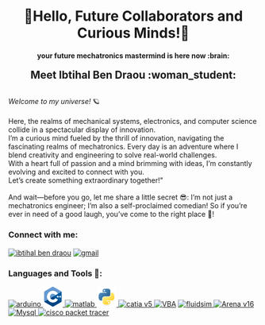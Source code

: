 
<h1 align="center">👋Hello, Future Collaborators and Curious Minds!👋</h1> 
<h4 align="center">
    your future mechatronics mastermind is here now :brain:
  
</h4>
<h2 align="center" style="margin: 0;">
    Meet Ibtihal Ben Draou :woman_student: <br>  
</h2>

<br>*_Welcome to my universe!_*  :ringed_planet: <br>
<br>
Here, the realms of mechanical systems, electronics, and computer science collide in a spectacular display of innovation. <br>
I’m a curious mind fueled by the thrill of innovation, navigating the fascinating realms of mechatronics. Every day is an adventure where I blend creativity and engineering to solve real-world challenges.<br> With a heart full of passion and a mind brimming with ideas, I’m constantly evolving and excited to connect with you. <br>Let’s create something extraordinary together!"  
<br>And wait—before you go, let me share a little secret :sunglasses:: I’m not just a mechatronics engineer; I’m also a self-proclaimed comedian! So if you’re ever in need of a good laugh, you’ve come to the right place  :hand_over_mouth:!

<h3 align="left">Connect with me:</h3>
<p align="left">
<a href="https://www.linkedin.com/in/ibtihal-ben-draou-0a6330262/" target="blank"><img align="center" src="https://raw.githubusercontent.com/rahuldkjain/github-profile-readme-generator/master/src/images/icons/Social/linked-in-alt.svg" alt="ibtihal ben draou" height="30" width="40" /></a> <a href="https://ibtihalbm02@gmail.com/" target="_blank" rel="noreferrer"> <img align="center" src="https://user-images.githubusercontent.com/54618801/63845533-ac1b0f80-c9bc-11e9-9d37-e2e03e4d2aee.png" alt="gmail" width="40" height="40"/></a>
</p>

<h3 align="left"> Languages and Tools 🧰:</h3>
<p align="left"> <a href="https://www.arduino.cc/" target="_blank" rel="noreferrer"> <img src="https://cdn.worldvectorlogo.com/logos/arduino-1.svg" alt="arduino" width="40" height="40"/>  </a> <a href="https://www.w3schools.com/cpp/" target="_blank" rel="noreferrer"> <img src="https://raw.githubusercontent.com/devicons/devicon/master/icons/cplusplus/cplusplus-original.svg" alt="cplusplus" width="40" height="40"/>  </a> <a href="https://www.mathworks.com/" target="_blank" rel="noreferrer"> <img src="https://upload.wikimedia.org/wikipedia/commons/2/21/Matlab_Logo.png" alt="matlab" width="40" height="40"/> </a>  <a href="https://www.python.org" target="_blank" rel="noreferrer"> <img src="https://raw.githubusercontent.com/devicons/devicon/master/icons/python/python-original.svg" alt="python" width="40" height="40"/> <a href="https://www.3ds.com/products/catia"_blank" rel="noreferrer"> <img src="https://user-images.githubusercontent.com/17025808/181291304-c0eac5d9-719c-4bfc-95fa-66a78cead360.svg" alt="catia v5" width="40" height="40"/> </a> <a href="https://learn.microsoft.com/fr-fr/office/vba/api/overview/excel"_blank" rel="noreferrer"> <img src="https://logowik.com/content/uploads/images/6668-.webp" alt="VBA" width="50" height="40"/></a> <a href="https://www.festo.com/fr/fr/e/enseignement-technique/outils-numeriques/simulation-virtuelle-et-modelisation/fluidsim-id_1663056/"_blank" rel="noreferrer"> <img src="https://eusupplies.com/wp-content/uploads/overlay_58662987cd8c07e12425f3dc22468866.jpg" alt="fluidsim" width="40" height="40"/> </a>  <a href=""> <img src="https://indsoftwares.com/cdn/shop/files/2_0b335682-032e-4386-95c8-aea4bfbdf2bc.png?v=1715733611" alt="Arena v16" width="40" height="40"/>  <a href="https://www.mysql.com" target="_blank" rel="noreferrer"> <img src="https://encrypted-tbn0.gstatic.com/images?q=tbn:ANd9GcRukCGraDfZwDeQh526rqVytWMgt7OoWpGQT3_71xGUn7buWFs7K53OpC4CZwR3YFzHFFk&usqp=CAU" alt="Mysql" width="40" height="40"/>  </a> <a href="https://www.netacad.com/fr/cisco-packet-tracer" target="_blank" rel="noreferrer"> <img src="https://encrypted-tbn0.gstatic.com/images?q=tbn:ANd9GcS6X13p44SpCheQhUvzbWamOw3O_AQRMoG2TrjeqdwooyxTB-0wzy9DZoaXrWJUChhlPi0&usqp=CAU" alt="cisco packet tracer" width="40" height="40"/>  </a> </p>


<!---
ibtihal-ben-draou/ibtihal-ben-draou is a ✨ special ✨ repository because its `README.md` (this file) appears on your GitHub profile.
You can click the Preview link to take a look at your changes.
--->
